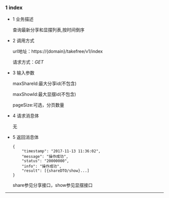 ### 1 index
* 1 业务描述

    查询最新分享和显摆列表,按时间倒序

* 2 调用方式

    url地址：https://{domain}/takefree/v1/index
    
    请求方式：*GET*

* 3 输入参数
    
    maxShareId:最大分享id(不包含)
    
    maxShowId:最大显摆id(不包含)
    
    pageSize:可选，分页数量
    
* 4 请求消息体
    
    无

* 5 返回消息体
    ```
    {
        "timestamp": "2017-11-13 11:36:02",
        "message": "操作成功",
        "status": "20000000",
        "info": "操作成功",
        "result": [{shareDTO/show}...]
    }
    ```
    share参见分享接口，show参见显摆接口
***
